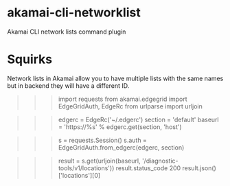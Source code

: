 # akamai-cli-networklist
Akamai CLI network lists command plugin

# Squirks
Network lists in Akamai allow you to have multiple lists with the same names but in backend they will have a different ID.



>>> import requests
>>> from akamai.edgegrid import EdgeGridAuth, EdgeRc
>>> from urlparse import urljoin

>>> edgerc = EdgeRc('~/.edgerc')
>>> section = 'default'
>>> baseurl = 'https://%s' % edgerc.get(section, 'host')

>>> s = requests.Session()
>>> s.auth = EdgeGridAuth.from_edgerc(edgerc, section)

>>> result = s.get(urljoin(baseurl, '/diagnostic-tools/v1/locations'))
>>> result.status_code
200
>>> result.json()['locations'][0]

